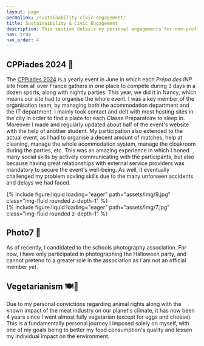 ```yaml
---
layout: page
permalink: /sustainability-civic-engagement/
title: Sustainaibility & Civic Engagement
description: This section details my personal engagements for non-profit associations and sustainable behaviour
nav: true
nav_order: 4
---
```


## CPPiades 2024 🏉

The [CPPiades 2024](https://www.cppiades2024.fr/) is a yearly event in June in which each _Prépa des INP_ site from all over France gathers in one place to compete during 3 days in a dozen sports, along with nightly parties. This year, we did it in Nancy, which means our site had to organise the whole event.
I was a key member of the organisation team, by managing both the acommodation department and the IT department. I mainly took contact and delt with most hosting sites in the city in order to find a place for each Classe Préparatoire to sleep in. Moreover I made and regularly updated about half of the event's website with the help of another student. My participation also extended to the actual event, as I had to organise a decent amount of matches, help at cleaning, manage the whole acommodation system, manage the cloakroom during the parties, etc. 
This was an amazing experience in which I honed many social skills by actively communicating with the participants, but also because having great relationships with external service providers was mandatory to secure the event's well-being. As well, it eventually challenged my problem sovling skills due to the many unforseen accidents and delays we had faced.

<div class="row mt-3">
    <div class="col-sm mt-3 mt-md-0">
        {% include figure.liquid loading="eager" path="assets/img/9.jpg" class="img-fluid rounded z-depth-1" %}
    </div>
    <div class="col-sm mt-3 mt-md-0">
        {% include figure.liquid loading="eager" path="assets/img/7.jpg" class="img-fluid rounded z-depth-1" %}
    </div>
</div>

## Photo7 📸

As of recently, I candidated to the schools photography association. For now, I have only participated in photographing the Halloween party, and cannot pretend to a greater role in the association as I am not an official member _yet_.

## Vegetarianism 🍽️🌱

Due to my personal convictions regarding animal rights along with the known impact of the meat industry on our planet's climate, it has now been 4 years since I went almost fully vegetarian \(except for eggs and cheese\). This is a fundamentally personal journey I imposed solely on myself, with one of my goals being to better my food consumption's quality and lessen my individual impact on the environment.